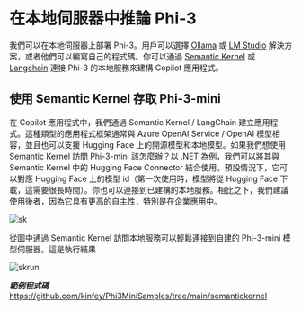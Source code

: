 ﻿# **在本地伺服器中推論 Phi-3**

我們可以在本地伺服器上部署 Phi-3。用戶可以選擇 [Ollama](https://ollama.com) 或 [LM Studio](https://llamaedge.com) 解決方案，或者他們可以編寫自己的程式碼。你可以通過 [Semantic Kernel](https://github.com/microsoft/semantic-kernel?WT.mc_id=aiml-138114-kinfeylo) 或 [Langchain](https://www.langchain.com/) 連接 Phi-3 的本地服務來建構 Copilot 應用程式。

## **使用 Semantic Kernel 存取 Phi-3-mini**

在 Copilot 應用程式中，我們通過 Semantic Kernel / LangChain 建立應用程式。這種類型的應用程式框架通常與 Azure OpenAI Service / OpenAI 模型相容，並且也可以支援 Hugging Face 上的開源模型和本地模型。如果我們想使用 Semantic Kernel 訪問 Phi-3-mini 該怎麼辦？以 .NET 為例，我們可以將其與 Semantic Kernel 中的 Hugging Face Connector 結合使用。預設情況下，它可以對應 Hugging Face 上的模型 id（第一次使用時，模型將從 Hugging Face 下載，這需要很長時間）。你也可以連接到已建構的本地服務。相比之下，我們建議使用後者，因為它具有更高的自主性，特別是在企業應用中。

![sk](../../../../imgs/03/LocalServer/sk.png)

從圖中通過 Semantic Kernel 訪問本地服務可以輕鬆連接到自建的 Phi-3-mini 模型伺服器。這是執行結果

![skrun](../../../../imgs/03/LocalServer/skrun.png)

***範例程式碼*** https://github.com/kinfey/Phi3MiniSamples/tree/main/semantickernel

